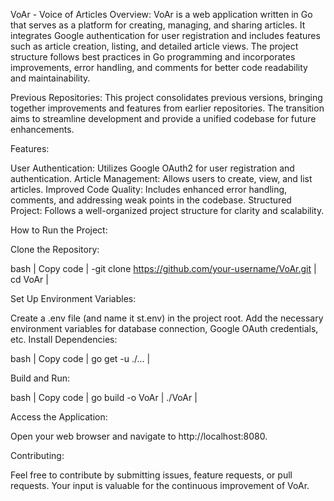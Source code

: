 VoAr - Voice of Articles
Overview:
VoAr is a web application written in Go that serves as a platform for creating, managing, and sharing articles. It integrates Google authentication for user registration and includes features such as article creation, listing, and detailed article views. The project structure follows best practices in Go programming and incorporates improvements, error handling, and comments for better code readability and maintainability.

Previous Repositories:
This project consolidates previous versions, bringing together improvements and features from earlier repositories. The transition aims to streamline development and provide a unified codebase for future enhancements.

Features:

User Authentication: Utilizes Google OAuth2 for user registration and authentication.
Article Management: Allows users to create, view, and list articles.
Improved Code Quality: Includes enhanced error handling, comments, and addressing weak points in the codebase.
Structured Project: Follows a well-organized project structure for clarity and scalability.

How to Run the Project:

Clone the Repository:

bash |
Copy code |
-git clone https://github.com/your-username/VoAr.git |
cd VoAr |

Set Up Environment Variables:

Create a .env file (and name it st.env) in the project root.
Add the necessary environment variables for database connection, Google OAuth credentials, etc.
Install Dependencies:

bash |
Copy code |
go get -u ./... |

Build and Run: 

bash |
Copy code |
go build -o VoAr |
./VoAr |

Access the Application:

Open your web browser and navigate to http://localhost:8080.

Contributing:

Feel free to contribute by submitting issues, feature requests, or pull requests. Your input is valuable for the continuous improvement of VoAr.

